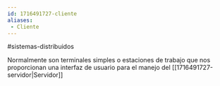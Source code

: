 ```yaml
---
id: 1716491727-cliente
aliases:
 - Cliente
---
```


#sistemas-distribuidos 

Normalmente son terminales simples o estaciones de trabajo que nos proporcionan una interfaz de usuario para el manejo del [[1716491727-servidor|Servidor]]